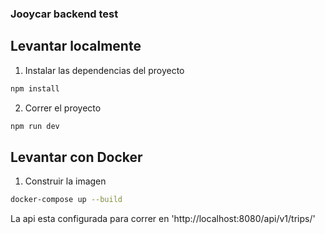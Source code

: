 ### Jooycar backend test

## Levantar localmente

1. Instalar las dependencias del proyecto

```bash
npm install
```

2. Correr el proyecto

```bash
npm run dev
```

## Levantar con Docker

1. Construir la imagen

```bash
docker-compose up --build
```

La api esta configurada para correr en 'http://localhost:8080/api/v1/trips/'